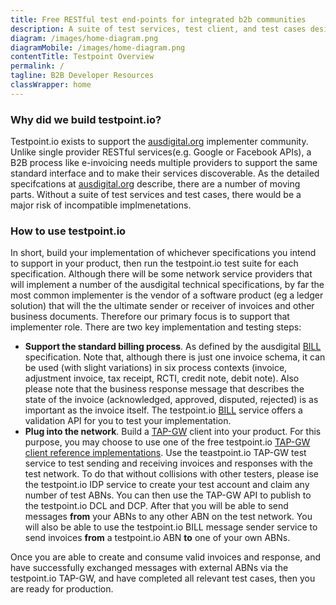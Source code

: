 ```yaml
---
title: Free RESTful test end-points for integrated b2b communities
description: A suite of test services, test client, and test cases designed to support the ausdigital.org implementer community.
diagram: /images/home-diagram.png
diagramMobile: /images/home-diagram.png
contentTitle: Testpoint Overview
permalink: /
tagline: B2B Developer Resources
classWrapper: home
---
```

### Why did we build testpoint.io?

Testpoint.io exists to support the [ausdigital.org](http://ausdigital.org/) implementer community.  Unlike single provider RESTful services(e.g. Google or Facebook APIs), a B2B process like e-invoicing needs multiple providers to support the same standard interface and to make their services discoverable.  As the detailed specifcations at [ausdigital.org](http://ausdigital.org/) describe, there are a number of moving parts.  Without a suite of test services and test cases, there would be a major risk of incompatible implmenetations.

### How to use testpoint.io

In short, build your implementation of whichever specifications you intend to support in your product, then run the testpoint.io test suite for each specification. Although there will be some network service providers that will implement a number of the ausdigital technical specifications, by far the most common implementer is the vendor of a software product (eg a ledger solution) that will the the ultimate sender or receiver of invoices and other business documents.  Therefore our primary focus is to support that implementer role. There are two key implementation and testing steps:

* **Support the standard billing process**.  As defined by the ausdigital [BILL](http://ausdigital-bill.readthedocs.io/en/latest/) specification.  Note that, although there is just one invoice schema, it can be used (with slight variations) in six process contexts (invoice, adjustment invoice, tax receipt, RCTI, credit note, debit note).  Also please note that the business response message that describes the state of the invoice (acknowledged, approved, disputed, rejected) is as important as the invoice itself.  The testpoint.io [BILL](http://testpoint.io/bill) service offers a validation API for you to test your implementation.
* **Plug into the network**.  Build a [TAP-GW](http://ausdigital-tap-gw.readthedocs.io/en/latest/) client into your product. For this purpose, you may choose to use one of the free testpoint.io [TAP-GW client reference implementations](https://github.com/test-point/testpoint-tap-gw).  Use the teastpoint.io TAP-GW test service to test sending and receiving invoices and responses with the test network.  To do that without collisions with other testers, please ise the testpoint.io IDP service to create your test account and claim any number of test ABNs. You can then use the TAP-GW API to publish to the testpoint.io DCL and DCP.  After that you will be able to send messages **from** your ABNs to any other ABN on the test network.  You will also be able to use the testpoint.io BILL message sender service to send invoices **from** a testpoint.io ABN **to** one of your own ABNs.

Once you are able to create and consume valid invoices and response, and have successfully exchanged messages with external ABNs via the testpoint.io TAP-GW, and have completed all relevant test cases, then you are ready for production.


